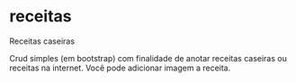 # receitas
Receitas caseiras

Crud simples (em bootstrap) com finalidade de anotar receitas caseiras ou receitas na internet.
Você pode adicionar imagem a receita.
